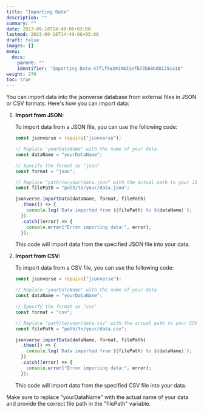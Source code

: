 ```yaml
---
title: "Importing Data"
description: ""
summary: ""
date: 2023-09-18T14:49:06+03:00
lastmod: 2023-09-18T14:49:06+03:00
draft: false
images: []
menu:
  docs:
    parent: ""
    identifier: "Importing Data-47f1f9a3919831efb73b68bd8125ca18"
weight: 270
toc: true
---
```


You can import data into the jsonverse database from external files in JSON or CSV formats. Here's how you can import data:

1. **Import from JSON:**

   To import data from a JSON file, you can use the following code:

   ```js
   const jsonverse = require("jsonverse");

   // Replace "yourDataName" with the name of your data
   const dataName = "yourDataName";

   // Specify the format as "json"
   const format = "json";

   // Replace "path/to/your/data.json" with the actual path to your JSON file
   const filePath = "path/to/your/data.json";

   jsonverse.importData(dataName, format, filePath)
     .then(() => {
       console.log(`Data imported from ${filePath} to ${dataName}`);
     })
     .catch((error) => {
       console.error("Error importing data:", error);
     });
   ```

   This code will import data from the specified JSON file into your data.

2. **Import from CSV:**

   To import data from a CSV file, you can use the following code:

   ```js
   const jsonverse = require("jsonverse");

   // Replace "yourDataName" with the name of your data
   const dataName = "yourDataName";

   // Specify the format as "csv"
   const format = "csv";

   // Replace "path/to/your/data.csv" with the actual path to your CSV file
   const filePath = "path/to/your/data.csv";

   jsonverse.importData(dataName, format, filePath)
     .then(() => {
       console.log(`Data imported from ${filePath} to ${dataName}`);
     })
     .catch((error) => {
       console.error("Error importing data:", error);
     });
   ```

   This code will import data from the specified CSV file into your data.

Make sure to replace "yourDataName" with the actual name of your data and provide the correct file path in the "filePath" variable.
